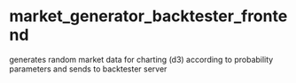 # market_generator_backtester_frontend
generates random market data for charting (d3) according to probability parameters and sends to backtester server
